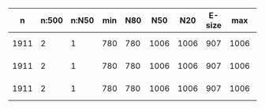 n     |n:500  |n:N50  |min  |N80  |N50   |N20   |E-size  |max   |sum   |name
---   |---    |---    |---  |---  |---   |---   |---     |---   |---   |---
1911  |2      |1      |780  |780  |1006  |1006  |907     |1006  |1786  |/home/ke/Desktop/SeqCap/data/raw_assembly/results/combined/combined_k61_cov_default-unitigs.fa
1911  |2      |1      |780  |780  |1006  |1006  |907     |1006  |1786  |/home/ke/Desktop/SeqCap/data/raw_assembly/results/combined/combined_k61_cov_default-contigs.fa
1911  |2      |1      |780  |780  |1006  |1006  |907     |1006  |1786  |/home/ke/Desktop/SeqCap/data/raw_assembly/results/combined/combined_k61_cov_default-scaffolds.fa
